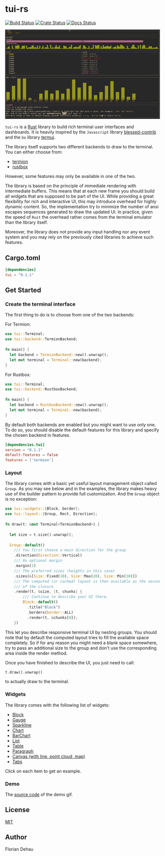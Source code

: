 # tui-rs

[![Build Status](https://travis-ci.org/fdehau/tui-rs.svg?branch=master)](https://travis-ci.org/fdehau/tui-rs)
[![Crate Status](https://img.shields.io/crates/v/tui.svg)](https://crates.io/crates/tui)
[![Docs Status](https://docs.rs/tui/badge.svg)](https://docs.rs/crate/tui/)

<img src="./docs/demo.gif" alt="Demo cast under Linux Termite with Inconsolata font 12pt">

`tui-rs` is a [Rust](https://www.rust-lang.org) library to build rich terminal
user interfaces and dashboards. It is heavily inspired by the `Javascript`
library [blessed-contrib](https://github.com/yaronn/blessed-contrib) and the
`Go` library [termui](https://github.com/gizak/termui).

The library itself supports two different backends to draw to the terminal. You
can either choose from:

  - [termion](https://github.com/ticki/termion)
  - [rustbox](https://github.com/gchp/rustbox)

However, some features may only be available in one of the two.

The library is based on the principle of immediate rendering with intermediate
buffers. This means that at each new frame you should build all widgets that are
supposed to be part of the UI. While providing a great flexibility for rich and
interactive UI, this may introduce overhead for highly dynamic content. So, the
implementation try to minimize the number of ansi escapes sequences generated to
draw the updated UI. In practice, given the speed of `Rust` the overhead rather
comes from the terminal emulator than the library itself.

Moreover, the library does not provide any input handling nor any event system and
you may rely on the previously cited libraries to achieve such features.

## Cargo.toml

```toml
[dependencies]
tui = "0.1.1"
```

## Get Started

### Create the terminal interface

The first thing to do is to choose from one of the two backends:

For Termion:

```rust
use tui::Terminal;
use tui::backend::TermionBackend;

fn main() {
  let backend = TermionBackend::new().unwrap();
  let mut terminal = Terminal::new(backend);
}
```

For Rustbox:

```rust
use tui::Terminal;
use tui::backend::RustboxBackend;

fn main() {
  let backend = RustboxBackend::new().unwrap();
  let mut terminal = Terminal::new(backend);
}
```

By default both backends are enabled but you might want to use only one. To do
so, you should disable the default-features for this library and specify the
chosen backend in features.

```toml
[dependencies.tui]
version = "0.1.1"
default-features = false
features = ['termion']
```

### Layout

The library comes with a basic yet useful layout management object called
`Group`. As you may see below and in the examples, the library makes heavy use
of the builder pattern to provide full customization. And the `Group` object is
no exception:

```rust
use tui::widgets::{Block, border};
use tui::layout::{Group, Rect, Direction};

fn draw(t: &mut Terminal<TermionBackend>) {

  let size = t.size().unwrap();

  Group::default()
    /// You first choose a main direction for the group
    .direction(Direction::Vertical)
    /// An optional margin
    .margin(1)
    /// The preferred sizes (heights in this case)
    .sizes(&[Size::Fixed(10), Size::Max(20), Size::Min(10)])
    /// The computed (or cached) layout is then available as the second argument
    /// of the closure
    .render(t, &size, |t, chunks| {
        /// Continue to describe your UI there.
        Block::default()
          .title("Block")
          .borders(border::ALL)
          .render(t, &chunks[0]);
    })
```

This let you describe responsive terminal UI by nesting groups. You should note
that by default the computed layout tries to fill the available space
completely. So if for any reason you might need a blank space somewhere, try to
pass an additional size to the group and don't use the corresponding area inside
the render method.

Once you have finished to describe the UI, you just need to call:

```rust
t.draw().unwrap()
```

to actually draw to the terminal.

### Widgets

The library comes with the following list of widgets:

  * [Block](examples/block.rs)
  * [Gauge](examples/gauge.rs)
  * [Sparkline](examples/sparkline.rs)
  * [Chart](examples/chart.rs)
  * [BarChart](examples/bar_chart.rs)
  * [List](examples/list.rs)
  * [Table](examples/table.rs)
  * [Paragraph](examples/paragraph.rs)
  * [Canvas (with line, point cloud, map)](examples/canvas.rs)
  * [Tabs](examples/tabs.rs)

Click on each item to get an example.

### Demo

The [source code](examples/demo.rs) of the demo gif.

## License

[MIT](LICENSE)

## Author

Florian Dehau
